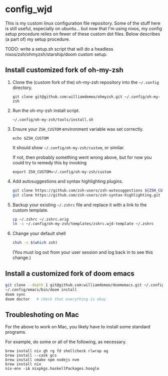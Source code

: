 # config_wjd

This is my custom linux configuration file repository.  Some of the stuff here is still 
useful, especially on ubuntu... but now that I'm using nixos, my config setup procedure
relies on fewer of these custom dot files.  Below describes (a part of) my setup procedure.

TODO: write a setup.sh script that will do a headless nixos/zsh/ohmyzsh/starship/doom 
custom setup.   

## Install customized fork of oh-my-zsh

1. Clone the (custom fork of the) oh-my-zsh repository into the `~/.config` directory.

   ```shell
   git clone git@github.com:williamdemeo/ohmyzsh.git ~/.config/oh-my-zsh
   ```

2. Run the oh-my-zsh install script.

   ```shell
   ~/.config/oh-my-zsh/tools/install.sh
   ```
   
3. Ensure your `ZSH_CUSTOM` environment variable was set correctly.

   ```shell
   echo $ZSH_CUSTOM
   ```
   It should show `~/.config/oh-my-zsh/custom`, or similar.
   
   If not, then probably something went wrong above, but for now you could try to remedy this by invoking
   
   ```shell
   export ZSH_CUSTOM=~/.config/oh-my-zsh/custom
   ```

4. Add autosuggestions and syntax highlighting plugins.

   ```sh
   git clone https://github.com/zsh-users/zsh-autosuggestions ${ZSH_CUSTOM}/plugins/zsh-autosuggestions
   git clone https://github.com/zsh-users/zsh-syntax-highlighting.git ${ZSH_CUSTOM}/plugins/zsh-syntax-highlighting
   ```

5. Backup your existing `~/.zshrc` file and replace it with a link to the custom template.

   ```sh
   cp ~/.zshrc ~/.zshrc.orig
   ln -s ~/.config/oh-my-zsh/templates/zshrc.wjd-template ~/.zshrc
   ```

6. Change your default shell

   ```sh
   chsh -s $(which zsh)
   ```

   (You must log out from your user session and log back in to see this change.)
   

## Install a customized fork of doom emacs 

``` sh
git clone --depth 1 git@github.com:williamdemeo/doomemacs.git ~/.config/emacs
~/.config/emacs/bin/doom install
doom sync
doom doctor   # check that everything is okay
```


## Troubleshoting on Mac

For the above to work on Mac, you likely have to install some standard programs.

For example, do some or all of the following, as necessary.

```shell
brew install niv gh rg fd shellcheck rlwrap ag
brew install --cask gcs
brew install cmake npm nodejs nvm
brew install nix
nix-env -iA nixpkgs.haskellPackages.hoogle
```




